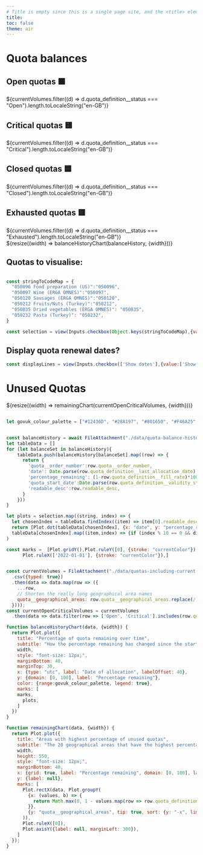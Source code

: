 ```yaml
---
# Title is empty since this is a single page site, and the <title> element will contain the site name
title: 
toc: false
theme: air
---
```

<div class="govuk-width-container">
  <h1 class="govuk-heading-l govuk-!-margin-top-7">Quota balances</h1>

  <div class="grid grid-cols-4">
    <div class="card">
      <h2>Open quotas 🟩</h2>
      <span class="big">${currentVolumes.filter((d) => d.quota_definition__status === "Open").length.toLocaleString("en-GB")}</span>
    </div>
    <div class="card">
      <h2>Critical quotas 🟨</h2>
      <span class="big">${currentVolumes.filter((d) => d.quota_definition__status === "Critical").length.toLocaleString("en-GB")}</span>
    </div>
    <div class="card">
      <h2>Closed quotas 🟦</h2>
      <span class="big">${currentVolumes.filter((d) => d.quota_definition__status === "Closed").length.toLocaleString("en-GB")}</span>
    </div>
    <div class="card">
      <h2>Exhausted quotas 🟥</h2>
      <span class="big">${currentVolumes.filter((d) => d.quota_definition__status === "Exhausted").length.toLocaleString("en-GB")}</span>
    </div>
  </div>

  <div class="govuk-grid-row">
    <div class="govuk-grid-column-two-thirds">
      <div class="card">
        ${resize((width) => balanceHistoryChart(balanceHistory, {width}))}
      </div>
    </div>
    <div class="govuk-grid-column-one-third">
      <div class="card height-526">
        <h2>Quotas to visualise:</h2>


```js

const stringToCodeMap = {
  "050096 Food preparation (US)":"050096",
  "050097 Wine (ERGA OMNES)":"050097",
  "050120 Sausages (ERGA OMNES)":"050120",
  "050212 Fruits/Nuts (Turkey)":"050212",
  "050035 Dried vegetables (ERGA OMNES)": "050035",
  "050232 Pasta (Turkey)": "050232",
}

const selection = view(Inputs.checkbox(Object.keys(stringToCodeMap),{value: [Object.keys(stringToCodeMap)[5]]}))
```

<h2>Display quota renewal dates?</h2>

```js
const displayLines = view(Inputs.checkbox(['Show dates'],{value:['Show dates']}))
```

</div>
</div>
</div>
<h1 class="govuk-heading-l govuk-!-margin-top-7">Unused Quotas</h1>
  <div class="grid grid-cols-1">
    <div class="card">
      ${resize((width) => remainingChart(currentOpenCriticalVolumes, {width}))}
    </div>
  </div>

<!-- Closes .govuk-width-container -->
</div>

```js

let govuk_colour_palette = ["#12436D", "#28A197", "#801650", "#F46A25", "#3D3D3D", "#A285D1"]

```


```js

const balanceHistory = await FileAttachment("./data/quota-balance-history.json").json({typed: true})
let tableData = []
for (let balanceSet in balanceHistory){
    tableData.push(balanceHistory[balanceSet].map((row) => {
      return {
        'quota__order_number':row.quota__order_number,
        'date': Date.parse(row.quota_definition__last_allocation_date),
        'percentage_remaining': (1-row.quota_definition__fill_rate)*100,
        'quota_start_date':Date.parse(row.quota_definition__validity_start_date),
        'readable_desc':row.readable_desc,
      }
    }))
}

let plots = selection.map((string, index) => {
  let chosenIndex = tableData.findIndex((item) => item[0].readable_desc==string)
  return [Plot.dot(tableData[chosenIndex], {x: "date", y: "percentage_remaining",stroke: "readable_desc", symbol:'asterisk'}),
  tableData[chosenIndex].map((item,index) => {if (index % 10 == 0 && displayLines[0]=='Show dates') return [ Plot.ruleX({length: 500}, {x:item['quota_start_date'], strokeOpacity: 0.2})]}),]} 
) 

const marks =  [Plot.gridY(),Plot.ruleY([0], {stroke: "currentColor"}),
      Plot.ruleX(['2022-01-01'], {stroke: "currentColor"}),]


const currentVolumes = FileAttachment("./data/quotas-including-current-volumes.csv")
  .csv({typed: true})
  .then(data => data.map(row => ({
    ...row,
    // Shorten the really long geographical area names
    quota__geographical_areas: row.quota__geographical_areas.replace(/.*(.\[\d+\]).*/, 'Areas subject to category $1 safeguards')
  })));
const currentOpenCriticalVolumes = currentVolumes
  .then(data => data.filter(row => ['Open', 'Critical'].includes(row.quota_definition__status)));

function balanceHistoryChart(data, {width}) {
  return Plot.plot({
    title: "Percentage of quota remaining over time",
    subtitle: "How the percentage remaining has changed since the start of 2020 for six quotas. Data is available only at inconsistent intervals.",
    width,
    style: "font-size: 12px;",
    marginBottom: 40,
    marginTop: 30,
    x: {type: "utc", label: "Date of allocation", labelOffset: 40},
    y: {domain: [0, 100], label: "Percentage remaining"},
    color: {range:govuk_colour_palette, legend: true},
    marks: [ 
    marks,
      plots,
    ]
  })
}


```





</div>
      </div>
      </div>
    </div>
</div>
<div class="govuk-width-container">


```js
function remainingChart(data, {width}) {
  return Plot.plot({
    title: "Areas with highest percentage of unused quotas",
    subtitle: "The 20 geographical areas that have the highest percentage remaining balance of open and critical quotas.",
    width,
    height: 550,
    style: "font-size: 12px;",
    marginBottom: 40,
    x: {grid: true, label: "Percentage remaining", domain: [0, 100], labelOffset: 40},
    y: {label: null},
    marks: [
      Plot.rectX(data, Plot.groupY(
        {x: (values, b) => {
          return Math.max(0, 1 - values.map(row => row.quota_definition__balance).reduce((partialSum, a) => partialSum + a, 0) / values.map(row => row.quota_definition__initial_volume).reduce((partialSum, a) => partialSum + a, 0)) * 100
        }},
        {y: "quota__geographical_areas", tip: true, sort: {y: "-x", limit: 20}, fill: govuk_colour_palette[0]}
      )),
      Plot.ruleX([0]),
      Plot.axisY({label: null, marginLeft: 300}),
    ]
  });
}
```
